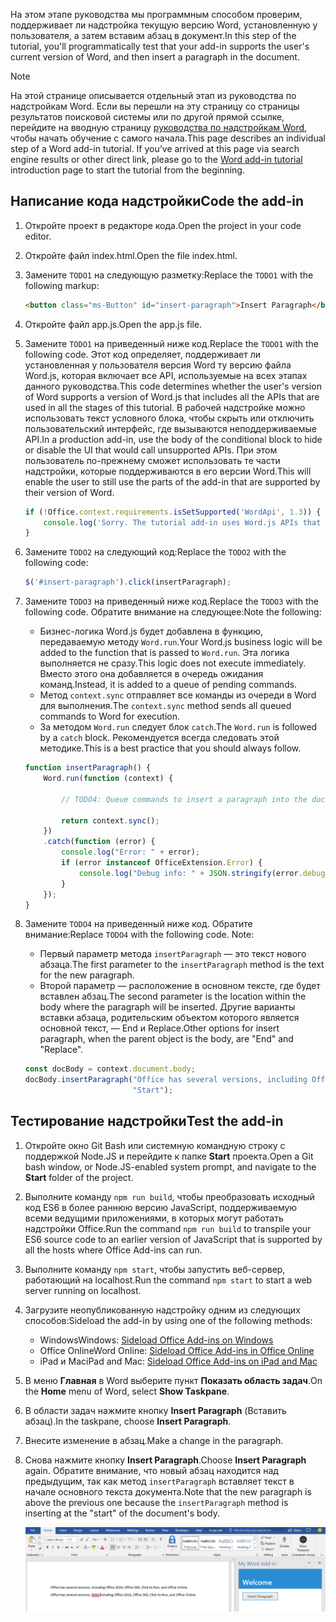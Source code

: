 <span data-ttu-id="48c74-101">На этом этапе руководства мы программным способом проверим, поддерживает ли надстройка текущую версию Word, установленную у пользователя, а затем вставим абзац в документ.</span><span class="sxs-lookup"><span data-stu-id="48c74-101">In this step of the tutorial, you'll programmatically test that your add-in supports the user's current version of Word, and then insert a paragraph in the document.</span></span>

> [!NOTE]
> <span data-ttu-id="48c74-p101">На этой странице описывается отдельный этап из руководства по надстройкам Word. Если вы перешли на эту страницу со страницы результатов поисковой системы или по другой прямой ссылке, перейдите на вводную страницу [руководства по надстройкам Word](../tutorials/word-tutorial.yml), чтобы начать обучение с самого начала.</span><span class="sxs-lookup"><span data-stu-id="48c74-p101">This page describes an individual step of a Word add-in tutorial. If you’ve arrived at this page via search engine results or other direct link, please go to the [Word add-in tutorial](../tutorials/word-tutorial.yml) introduction page to start the tutorial from the beginning.</span></span>

## <a name="code-the-add-in"></a><span data-ttu-id="48c74-104">Написание кода надстройки</span><span class="sxs-lookup"><span data-stu-id="48c74-104">Code the add-in</span></span>

1. <span data-ttu-id="48c74-105">Откройте проект в редакторе кода.</span><span class="sxs-lookup"><span data-stu-id="48c74-105">Open the project in your code editor.</span></span> 
2. <span data-ttu-id="48c74-106">Откройте файл index.html.</span><span class="sxs-lookup"><span data-stu-id="48c74-106">Open the file index.html.</span></span>
3. <span data-ttu-id="48c74-107">Замените `TODO1` на следующую разметку:</span><span class="sxs-lookup"><span data-stu-id="48c74-107">Replace the `TODO1` with the following markup:</span></span>

    ```html
    <button class="ms-Button" id="insert-paragraph">Insert Paragraph</button>
    ```

4. <span data-ttu-id="48c74-108">Откройте файл app.js.</span><span class="sxs-lookup"><span data-stu-id="48c74-108">Open the app.js file.</span></span>
5. <span data-ttu-id="48c74-109">Замените `TODO1` на приведенный ниже код.</span><span class="sxs-lookup"><span data-stu-id="48c74-109">Replace the `TODO1` with the following code.</span></span> <span data-ttu-id="48c74-110">Этот код определяет, поддерживает ли установленная у пользователя версия Word ту версию файла Word.js, которая включает все API, используемые на всех этапах данного руководства.</span><span class="sxs-lookup"><span data-stu-id="48c74-110">This code determines whether the user's version of Word supports a version of Word.js that includes all the APIs that are used in all the stages of this tutorial.</span></span> <span data-ttu-id="48c74-111">В рабочей надстройке можно использовать текст условного блока, чтобы скрыть или отключить пользовательский интерфейс, где вызываются неподдерживаемые API.</span><span class="sxs-lookup"><span data-stu-id="48c74-111">In a production add-in, use the body of the conditional block to hide or disable the UI that would call unsupported APIs.</span></span> <span data-ttu-id="48c74-112">При этом пользователь по-прежнему сможет использовать те части надстройки, которые поддерживаются в его версии Word.</span><span class="sxs-lookup"><span data-stu-id="48c74-112">This will enable the user to still use the parts of the add-in that are supported by their version of Word.</span></span>

    ```js
    if (!Office.context.requirements.isSetSupported('WordApi', 1.3)) {
        console.log('Sorry. The tutorial add-in uses Word.js APIs that are not available in your version of Office.');
    } 
    ```

6. <span data-ttu-id="48c74-113">Замените `TODO2` на следующий код:</span><span class="sxs-lookup"><span data-stu-id="48c74-113">Replace the `TODO2` with the following code:</span></span>

    ```js
    $('#insert-paragraph').click(insertParagraph);
    ```

7. <span data-ttu-id="48c74-114">Замените `TODO3` на приведенный ниже код.</span><span class="sxs-lookup"><span data-stu-id="48c74-114">Replace the `TODO3` with the following code.</span></span> <span data-ttu-id="48c74-115">Обратите внимание на следующее:</span><span class="sxs-lookup"><span data-stu-id="48c74-115">Note the following:</span></span>
   - <span data-ttu-id="48c74-116">Бизнес-логика Word.js будет добавлена в функцию, передаваемую методу `Word.run`.</span><span class="sxs-lookup"><span data-stu-id="48c74-116">Your Word.js business logic will be added to the function that is passed to `Word.run`.</span></span> <span data-ttu-id="48c74-117">Эта логика выполняется не сразу.</span><span class="sxs-lookup"><span data-stu-id="48c74-117">This logic does not execute immediately.</span></span> <span data-ttu-id="48c74-118">Вместо этого она добавляется в очередь ожидания команд.</span><span class="sxs-lookup"><span data-stu-id="48c74-118">Instead, it is added to a queue of pending commands.</span></span>
   - <span data-ttu-id="48c74-119">Метод `context.sync` отправляет все команды из очереди в Word для выполнения.</span><span class="sxs-lookup"><span data-stu-id="48c74-119">The `context.sync` method sends all queued commands to Word for execution.</span></span>
   - <span data-ttu-id="48c74-120">За методом `Word.run` следует блок `catch`.</span><span class="sxs-lookup"><span data-stu-id="48c74-120">The `Word.run` is followed by a `catch` block.</span></span> <span data-ttu-id="48c74-121">Рекомендуется всегда следовать этой методике.</span><span class="sxs-lookup"><span data-stu-id="48c74-121">This is a best practice that you should always follow.</span></span> 

    ```js
    function insertParagraph() {
        Word.run(function (context) {
            
            // TODO4: Queue commands to insert a paragraph into the document.

            return context.sync();
        })
        .catch(function (error) {
            console.log("Error: " + error);
            if (error instanceof OfficeExtension.Error) {
                console.log("Debug info: " + JSON.stringify(error.debugInfo));
            }
        });
    }
    ``` 

8. <span data-ttu-id="48c74-p106">Замените `TODO4` на приведенный ниже код. Обратите внимание:</span><span class="sxs-lookup"><span data-stu-id="48c74-p106">Replace `TODO4` with the following code. Note:</span></span>
   - <span data-ttu-id="48c74-124">Первый параметр метода `insertParagraph` — это текст нового абзаца.</span><span class="sxs-lookup"><span data-stu-id="48c74-124">The first parameter to the `insertParagraph` method is the text for the new paragraph.</span></span>
   - <span data-ttu-id="48c74-125">Второй параметр — расположение в основном тексте, где будет вставлен абзац.</span><span class="sxs-lookup"><span data-stu-id="48c74-125">The second parameter is the location within the body where the paragraph will be inserted.</span></span> <span data-ttu-id="48c74-126">Другие варианты вставки абзаца, родительским объектом которого является основной текст, — End и Replace.</span><span class="sxs-lookup"><span data-stu-id="48c74-126">Other options for insert paragraph, when the parent object is the body, are "End" and "Replace".</span></span> 

    ```js
    const docBody = context.document.body;
    docBody.insertParagraph("Office has several versions, including Office 2016, Office 365 Click-to-Run, and Office Online.",
                            "Start");   
    ``` 

## <a name="test-the-add-in"></a><span data-ttu-id="48c74-127">Тестирование надстройки</span><span class="sxs-lookup"><span data-stu-id="48c74-127">Test the add-in</span></span>

1. <span data-ttu-id="48c74-128">Откройте окно Git Bash или системную командную строку с поддержкой Node.JS и перейдите к папке **Start** проекта.</span><span class="sxs-lookup"><span data-stu-id="48c74-128">Open a Git bash window, or Node.JS-enabled system prompt, and navigate to the **Start** folder of the project.</span></span>
2. <span data-ttu-id="48c74-129">Выполните команду `npm run build`, чтобы преобразовать исходный код ES6 в более раннюю версию JavaScript, поддерживаемую всеми ведущими приложениями, в которых могут работать надстройки Office.</span><span class="sxs-lookup"><span data-stu-id="48c74-129">Run the command `npm run build` to transpile your ES6 source code to an earlier version of JavaScript that is supported by all the hosts where Office Add-ins can run.</span></span>
3. <span data-ttu-id="48c74-130">Выполните команду `npm start`, чтобы запустить веб-сервер, работающий на localhost.</span><span class="sxs-lookup"><span data-stu-id="48c74-130">Run the command `npm start` to start a web server running on localhost.</span></span>   
4. <span data-ttu-id="48c74-131">Загрузите неопубликованную надстройку одним из следующих способов:</span><span class="sxs-lookup"><span data-stu-id="48c74-131">Sideload the add-in by using one of the following methods:</span></span>
    - <span data-ttu-id="48c74-132">Windows[](../testing/create-a-network-shared-folder-catalog-for-task-pane-and-content-add-ins.md)</span><span class="sxs-lookup"><span data-stu-id="48c74-132">Windows: [Sideload Office Add-ins on Windows](../testing/create-a-network-shared-folder-catalog-for-task-pane-and-content-add-ins.md)</span></span>
    - <span data-ttu-id="48c74-133">Office Online[](../testing/sideload-office-add-ins-for-testing.md#sideload-an-office-add-in-on-office-online)</span><span class="sxs-lookup"><span data-stu-id="48c74-133">Word Online: [Sideload Office Add-ins in Office Online](../testing/sideload-office-add-ins-for-testing.md#sideload-an-office-add-in-on-office-online)</span></span>
    - <span data-ttu-id="48c74-134">iPad и Mac[](../testing/sideload-an-office-add-in-on-ipad-and-mac.md)</span><span class="sxs-lookup"><span data-stu-id="48c74-134">iPad and Mac: [Sideload Office Add-ins on iPad and Mac](../testing/sideload-an-office-add-in-on-ipad-and-mac.md)</span></span>
5. <span data-ttu-id="48c74-135">В меню **Главная** в Word выберите пункт **Показать область задач**.</span><span class="sxs-lookup"><span data-stu-id="48c74-135">On the **Home** menu of Word, select **Show Taskpane**.</span></span>
6. <span data-ttu-id="48c74-136">В области задач нажмите кнопку **Insert Paragraph** (Вставить абзац).</span><span class="sxs-lookup"><span data-stu-id="48c74-136">In the taskpane, choose **Insert Paragraph**.</span></span>
7. <span data-ttu-id="48c74-137">Внесите изменение в абзац.</span><span class="sxs-lookup"><span data-stu-id="48c74-137">Make a change in the paragraph.</span></span> 
8. <span data-ttu-id="48c74-138">Снова нажмите кнопку **Insert Paragraph**.</span><span class="sxs-lookup"><span data-stu-id="48c74-138">Choose **Insert Paragraph** again.</span></span> <span data-ttu-id="48c74-139">Обратите внимание, что новый абзац находится над предыдущим, так как метод `insertParagraph` вставляет текст в начале основного текста документа.</span><span class="sxs-lookup"><span data-stu-id="48c74-139">Note that the new paragraph is above the previous one because the `insertParagraph` method is inserting at the "start" of the document's body.</span></span>

    ![Руководство по Word: вставка абзаца](../images/word-tutorial-insert-paragraph.png)
